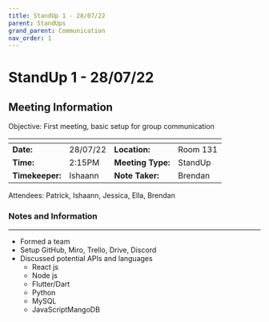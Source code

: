 ```yaml
---
title: StandUp 1 - 28/07/22
parent: StandUps
grand_parent: Communication
nav_order: 1
---
```

# StandUp 1 - 28/07/22
## Meeting Information

 Objective:	First meeting, basic setup for group communication


| <!-- -->          | <!-- -->      | <!-- -->          | <!-- -->      |
|-------------------|---------------|-------------------|---------------|
| __Date:__         | 28/07/22      | __Location:__     | Room 131      |
| __Time:__         | 2:15PM        | __Meeting Type:__ | StandUp       |
| __Timekeeper:__   | Ishaann       | __Note Taker:__   | Brendan       |


Attendees:	Patrick, Ishaann, Jessica, Ella, Brendan


### __Notes and Information__
--------------------------------------------------------------------------------
- Formed a team
- Setup GitHub, Miro, Trello, Drive, Discord
- Discussed potential APIs and languages
    - React js
    - Node js
    - Flutter/Dart
    - Python
    - MySQL
    - JavaScriptMangoDB
&nbsp;